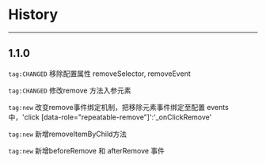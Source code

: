 # History

---

## 1.1.0

`tag:CHANGED` 移除配置属性 removeSelector, removeEvent

`tag:CHANGED` 修改remove 方法入参元素

`tag:new` 改变remove事件绑定机制，把移除元素事件绑定至配置 events中，'click [data-role="repeatable-remove"]':'_onClickRemove'

`tag:new` 新增removeItemByChild方法

`tag:new` 新增beforeRemove 和 afterRemove 事件
